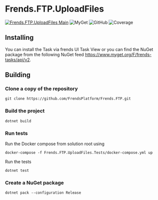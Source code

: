 # Frends.FTP.UploadFiles

[![Frends.FTP.UploadFiles Main](https://github.com/FrendsPlatform/Frends.FTP/actions/workflows/UploadFiles_build_and_test_on_main.yml/badge.svg)](https://github.com/FrendsPlatform/Frends.Regex/actions/workflows/IsMatch_build_and_test_on_main.yml)
![MyGet](https://img.shields.io/myget/frends-tasks/v/Frends.FTP.UploadFiles?label=NuGet)
 ![GitHub](https://img.shields.io/github/license/FrendsPlatform/Frends.FTP?label=License)
 ![Coverage](https://app-github-custom-badges.azurewebsites.net/Badge?key=FrendsPlatform/Frends.FTP|Frends.FTP.UploadFiles|main)

## Installing

You can install the Task via frends UI Task View or you can find the NuGet package from the following NuGet feed
https://www.myget.org/F/frends-tasks/api/v2.

## Building

### Clone a copy of the repository

`git clone https://github.com/FrendsPlatform/Frends.FTP.git`

### Build the project

`dotnet build`

### Run tests

Run the Docker compose from solution root using 

`docker-compose -f Frends.FTP.UploadFiles.Tests/docker-compose.yml up`

Run the tests

`dotnet test`

### Create a NuGet package

`dotnet pack --configuration Release`
